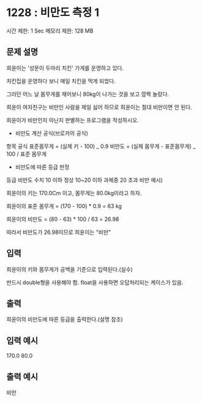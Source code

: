 # 1228 : 비만도 측정 1

시간 제한: 1 Sec 메모리 제한: 128 MB

## 문제 설명

희윤이는 '성문이 두마리 치킨' 가게를 운영하고 있다.

치킨집을 운영하다 보니 매일 치킨을 먹게 되었다.

그러던 어느 날 몸무게를 재어보니 80kg이 나가는 것을 보고 깜짝 놀랐다.

희윤이 여자친구는 비만인 사람을 제일 싫어 하므로 희윤이는 절대 비만이면 안 된다.

희윤이가 비만인지 아닌지 판별하는 프로그램을 작성하시오.

- 비만도 계산 공식(브로카의 공식)

항목 공식
표준몸무게 = (실제 키 - 100) _ 0.9
비만도 =
(실제 몸무게 - 표준몸무게) _ 100 / 표준 몸무게

- 비만도에 따른 등급 판정

등급 비만도 수치
10 이하 정상
10~20 이하 과체중
20 초과 비만
예시)

희윤이의 키는 170.0Cm 이고, 몸무게는 80.0kg이라고 하자.

희윤이의 표준 몸무게 = (170 - 100) \* 0.9 = 63 kg

희윤이의 비만도 = (80 - 63) \* 100 / 63 = 26.98

따라서 비만도가 26.98이므로 희윤이는 "비만"

## 입력

희윤이의 키와 몸무게가 공백을 기준으로 입력된다.(실수)

반드시 double형을 사용해야 함. float을 사용하면 오답처리되는 케이스가 있음.

## 출력

희윤이의 비만도에 따른 등급을 출력한다.(설명 참조)

## 입력 예시

170.0 80.0

## 출력 예시

비만
